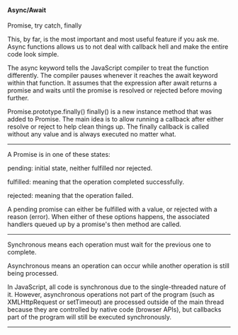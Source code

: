 #### Async/Await

Promise, try catch, finally

This, by far, is the most important and most useful feature if you ask me. Async functions allows us to not deal with callback hell and make the entire code look simple.

The async keyword tells the JavaScript compiler to treat the function differently. The compiler pauses whenever it reaches the await keyword within that function. It assumes that the expression after await returns a promise and waits until the promise is resolved or rejected before moving further.

Promise.prototype.finally()
finally() is a new instance method that was added to Promise. The main idea is to allow running a callback after either resolve or reject to help clean things up. The finally callback is called without any value and is always executed no matter what.

---

A Promise is in one of these states:

pending: initial state, neither fulfilled nor rejected.

fulfilled: meaning that the operation completed successfully.

rejected: meaning that the operation failed.

A pending promise can either be fulfilled with a value, or rejected with a reason (error). When either of these options happens, the associated handlers queued up by a promise's then method are called.

---

Synchronous means each operation must wait for the previous one to complete.

Asynchronous means an operation can occur while another operation is still being processed.

In JavaScript, all code is synchronous due to the single-threaded nature of it. However, asynchronous operations not part of the program (such as XMLHttpRequest or setTimeout) are processed outside of the main thread because they are controlled by native code (browser APIs), but callbacks part of the program will still be executed synchronously.

---
